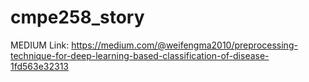 # cmpe258_story

MEDIUM Link: https://medium.com/@weifengma2010/preprocessing-technique-for-deep-learning-based-classification-of-disease-1fd563e32313
